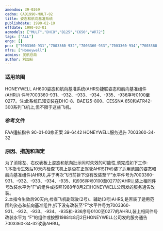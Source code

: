 ```yaml
---
amendno: 39-0369  
cadno: CAD1990-MULT-02  
title: 姿态和航向基准系统  
publishdate: 1990-02-10  
effdate: 1990-03-01  
acmodels: ["MULT","DHC8","B125","C650","AR72"]  
tags: ["ALL"]  
engs: []  
pns: ["7003360-931","7003360-932","7003360-933","7003360-934","7003360-935","7003360-936"]  
mfrs: ["Honeywell"]  
admins: 民航总局  
author: 刘加祯  
---
```

  
### 适用范围  
HONEYWELL AH600姿态和航向基准系统(AHRS)捷联姿态和航向基准组件(AHRU) 件号7003360-931、-932、-933、-934、-935、-936序号0100至0277。注:此系统已知安装在DHC-8、BAE125-800、CESSNA 650和ATR42-300系列飞机上,但不限于这些飞机。  
  
<!--more-->  
### 参考文件  
  FAA适航指令 90-01-03修正案 39-6442 
  HONEYWELL服务通告 7003360-34-32  
  
### 原因、措施和规定  

  为了消除左、右仪表板上姿态和航向批示同时失效的可能性,须完成如下工作:  
  1.本指令生效后10天内检查飞机上是否在正驾驶AHRS(1号)装了适用范围的姿态和航向基准组件(AHRU),并于再次飞行前拆下没有改装至“F”水平件号为7003360-931、-932、-933、-934、-935、和936序号0100至0277的AHRU,装上相同件号改装水平为"F"的组件或按照1988年8月2日HONEYWELL公司发的服务通告改装。  
  2.本指令生效后90天内,检查飞机副驾驶(2号)、辅助(3号)AHRS,是否装了适用范围的姿态和航向基准组件,拆下没有改装至“F”水平件号为7003360-931、-932、-933、-934、-935和-936序号0100至0277的AHRU,装上相同件号改装水平为 “F”的组件或按照1988年8月2日HONEYWELL公司发的服务通告7003360-34-32改装AHRU。  
